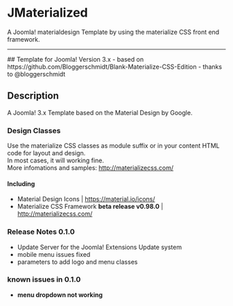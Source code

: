 # JMaterialized
A Joomla! materialdesign Template by using the materialize CSS front end framework.
<hr>
## Template for Joomla! Version 3.x
- based on https://github.com/Bloggerschmidt/Blank-Materialize-CSS-Edition - thanks to @bloggerschmidt

## Description
A Joomla! 3.x Template based on the Material Design by Google.

### Design Classes
Use the materialize CSS classes as module suffix or in your content HTML code for layout and design.<br />
In most cases, it will working fine.<br />
More infomations and samples: http://materializecss.com/

#### Including
- Material Design Icons | https://material.io/icons/
- Materialize CSS Framework **beta release v0.98.0** | http://materializecss.com/

### Release Notes 0.1.0
- Update Server for the Joomla! Extensions Update system
- mobile menu issues fixed
- parameters to add logo and menu classes

### known issues in 0.1.0
- **menu dropdown not working**
